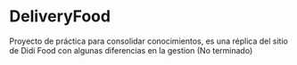 # DeliveryFood

Proyecto de práctica para consolidar conocimientos, es una réplica del sitio de Didi Food con algunas diferencias en la gestion (No terminado)
